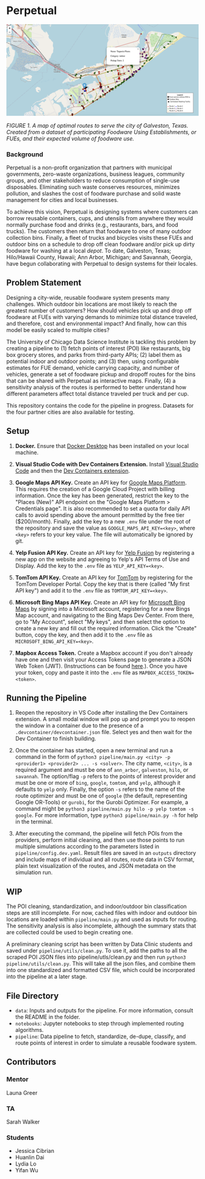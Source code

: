 # Perpetual

![A screenshot of an interactive map of routes for Galveston, Texas.](/data/img/galveston_map.png)

_FIGURE 1. A map of optimal routes to serve the city of Galveston, Texas. Created from a dataset of participating Foodware Using Establishments, or FUEs, and their expected volume of foodware use._

### Background

Perpetual is a non-profit organization that partners with municipal governments, zero-waste organizations, business leagues, community groups, and other stakeholders to reduce consumption of single-use disposables. Eliminating such waste conserves resources, minimizes pollution, and slashes the cost of foodware purchase and solid waste management for cities and local businesses.

To achieve this vision, Perpetual is designing systems where customers can borrow reusable containers, cups, and utensils from anywhere they would normally purchase food and drinks (e.g., restaurants, bars, and food trucks). The customers then return that foodware to one of many outdoor collection bins.  Finally, a fleet of trucks and bicycles visits these FUEs and outdoor bins on a schedule to drop off clean foodware and/or pick up dirty foodware for washing at a local _depot_. To date, Galveston, Texas; Hilo/Hawaii County, Hawaii; Ann Arbor, Michigan; and Savannah, Georgia, have begun collaborating with Perpetual to design systems for their locales.

## Problem Statement

Designing a city-wide, reusable foodware system presents many challenges. Which outdoor bin locations are most likely to reach the greatest number of customers? How should vehicles pick up and drop off foodware at FUEs with varying demands to minimize total distance traveled, and therefore, cost and environmental impact? And finally, how can this model be easily scaled to multiple cities?

The University of Chicago Data Science Institute is tackling this problem by creating a pipeline to (1) fetch points of interest (POI) like restaurants, big box grocery stores, and parks from third-party APIs; (2) label them as potential indoor and outdoor points; and (3) then, using configurable estimates for FUE demand, vehicle carrying capacity, and number of vehicles, generate a set of foodware pickup and dropoff routes for the bins that can be shared with Perpetual as interactive maps. Finally, (4) a sensitivity analysis of the routes is performed to better understand how different parameters affect total distance traveled per truck and per cup.

This repository contains the code for the pipeline in progress. Datasets for the four partner cities are also available for testing.

## Setup

1. **Docker.** Ensure that [Docker Desktop](https://docs.docker.com/engine/install/) has been installed on your local machine.

2. **Visual Studio Code with Dev Containers Extension.** Install [Visual Studio Code](https://code.visualstudio.com/) and then the [Dev Containers extension](https://code.visualstudio.com/docs/devcontainers/tutorial#_install-the-extension).

3. **Google Maps API Key.** Create an API key for [Google Maps Platform](https://developers.google.com/maps/documentation/places/web-service/get-api-key). This requires the creation of a Google Cloud Project with billing information. Once the key has been generated, restrict the key to the "Places (New)" API endpoint on the "Google Maps Platform > Credentials page".  It is also recommended to set a quota for daily API calls to avoid spending above the amount permitted by the free tier ($200/month). Finally, add the key to a new `.env` file under the root of the repository and save the value as `GOOGLE_MAPS_API_KEY=<key>`, where `<key>` refers to your key value. The file will automatically be ignored by git.

4. **Yelp Fusion API Key.** Create an API key for [Yelp Fusion](https://docs.developer.yelp.com/docs/fusion-intro) by registering a new app on the website and agreeing to Yelp's API Terms of Use and Display.  Add the key to the `.env` file as `YELP_API_KEY=<key>`.

5. **TomTom API Key.** Create an API key for [TomTom](https://developer.tomtom.com/knowledgebase/platform/articles/how-to-get-an-tomtom-api-key/) by registering for the TomTom Developer Portal.  Copy the key that is there (called "My first API key") and add it to the `.env` file as `TOMTOM_API_KEY=<key>`.

6. **Microsoft Bing Maps API Key.** Create an API key for [Microsoft Bing Maps](https://learn.microsoft.com/en-us/bingmaps/getting-started/bing-maps-dev-center-help/getting-a-bing-maps-key) by signing into a Microsoft account, registering for a new Bings Map account, and navigating to the Bing Maps Dev Center. From there, go to "My Account", select "My keys", and then select the option to create a new key and fill out the required information. Click the "Create" button, copy the key, and then add it to the `.env` file as `MICROSOFT_BING_API_KEY=<key>`.

7. **Mapbox Access Token.** Create a Mapbox account if you don't already have one and then visit your Access Tokens page to generate a JSON Web Token (JWT). (Instructions can be found [here](https://docs.mapbox.com/help/getting-started/access-tokens/).). Once you have your token, copy and paste it into the `.env` file as `MAPBOX_ACCESS_TOKEN=<token>`.

## Running the Pipeline

1. Reopen the repository in VS Code after installing the Dev Containers extension.  A small modal window will pop up and prompt you to reopen the window in a container due to the presence of a `.devcontainer/devcontainer.json` file.  Select yes and then wait for the Dev Container to finish building.

2. Once the container has started, open a new terminal and run a command in the form of `python3 pipeline/main.py <city> -p <provider1> <provider2> ... -s <solver>`. The city name, `<city>`, is a required argument and must be one of `ann_arbor`, `galveston`, `hilo`, or `savannah`. The option/flag `-p` refers to the points of interest provider and must be one or more of `bing`, `google`, `tomtom`, and `yelp`, although it defaults to `yelp` only. Finally, the option `-s` refers to the name of the route optimizer and must be one of `google` (the default, representing Google OR-Tools) or `gurobi`, for the Gurobi Optimizer. For example, a command might be `python3 pipeline/main.py hilo -p yelp tomtom -s google`. For more information, type `python3 pipeline/main.py -h` for help in the terminal.

3. After executing the command, the pipeline will fetch POIs from the providers, perform initial cleaning, and then use those points to run multiple simulations according to the parameters listed in `pipeline/config.dev.yaml`. Result files are saved in an `outputs` directory and include maps of individual and all routes, route data in CSV format, plain text visualization of the routes, and JSON metadata on the simulation run.

## WIP

The POI cleaning, standardization, and indoor/outdoor bin classification steps are still incomplete. For now, cached files with indoor and outdoor bin locations are loaded within `pipeline/main.py` and used as inputs for routing. The sensitivity analysis is also incomplete, although the summary stats that are collected could be used to begin creating one.

A preliminary cleaning script has been written by Data Clinic students and saved under `pipeline/utils/clean.py`. To use it, add the paths to all the scraped POI JSON files into pipeline/utls/clean.py and then run `python3 pipeline/utils/clean.py`. This will take all the json files, and combine them into one standardized and formatted CSV file, which could be incorporated into the pipeline at a later stage.

## File Directory

- `data`: Inputs and outputs for the pipeline. For more information, consult the README in the folder.
- `notebooks`: Jupyter notebooks to step through implemented routing algorithms.
- `pipeline`: Data pipeline to fetch, standardize, de-dupe, classify, and route points of interest in order to simulate a reusable foodware system.

## Contributors

### Mentor
Launa Greer

### TA
Sarah Walker

### Students
- Jessica Cibrian
- Huanlin Dai
- Lydia Lo
- Yifan Wu

